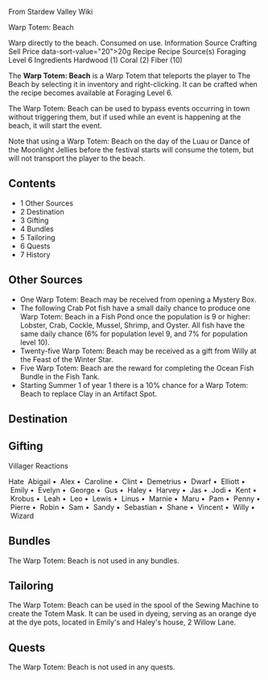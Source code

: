 From Stardew Valley Wiki

Warp Totem: Beach

Warp directly to the beach. Consumed on use. Information Source Crafting Sell Price data-sort-value="20"&gt;20g Recipe Recipe Source(s) Foraging Level 6 Ingredients Hardwood (1) Coral (2) Fiber (10)

The **Warp Totem: Beach** is a Warp Totem that teleports the player to The Beach by selecting it in inventory and right-clicking. It can be crafted when the recipe becomes available at Foraging Level 6.

The Warp Totem: Beach can be used to bypass events occurring in town without triggering them, but if used while an event is happening at the beach, it will start the event.

Note that using a Warp Totem: Beach on the day of the Luau or Dance of the Moonlight Jellies before the festival starts will consume the totem, but will not transport the player to the beach.

## Contents

- 1 Other Sources
- 2 Destination
- 3 Gifting
- 4 Bundles
- 5 Tailoring
- 6 Quests
- 7 History

## Other Sources

- One Warp Totem: Beach may be received from opening a Mystery Box.
- The following Crab Pot fish have a small daily chance to produce one Warp Totem: Beach in a Fish Pond once the population is 9 or higher: Lobster, Crab, Cockle, Mussel, Shrimp, and Oyster. All fish have the same daily chance (6% for population level 9, and 7% for population level 10).
- Twenty-five Warp Totem: Beach may be received as a gift from Willy at the Feast of the Winter Star.
- Five Warp Totem: Beach are the reward for completing the Ocean Fish Bundle in the Fish Tank.
- Starting Summer 1 of year 1 there is a 10% chance for a Warp Totem: Beach to replace Clay in an Artifact Spot.

## Destination

## Gifting

Villager Reactions

Hate  Abigail •  Alex •  Caroline •  Clint •  Demetrius •  Dwarf •  Elliott •  Emily •  Evelyn •  George •  Gus •  Haley •  Harvey •  Jas •  Jodi •  Kent •  Krobus •  Leah •  Leo •  Lewis •  Linus •  Marnie •  Maru •  Pam •  Penny •  Pierre •  Robin •  Sam •  Sandy •  Sebastian •  Shane •  Vincent •  Willy •  Wizard

## Bundles

The Warp Totem: Beach is not used in any bundles.

## Tailoring

The Warp Totem: Beach can be used in the spool of the Sewing Machine to create the Totem Mask. It can be used in dyeing, serving as an orange dye at the dye pots, located in Emily's and Haley's house, 2 Willow Lane.

## Quests

The Warp Totem: Beach is not used in any quests.